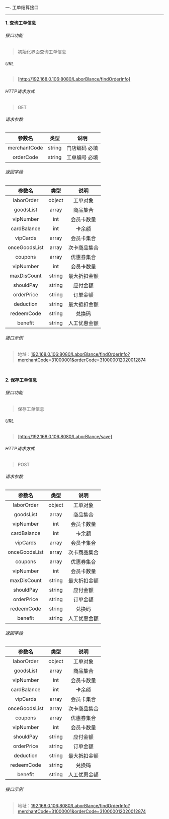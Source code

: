 一\. 工单结算接口

---

**1\. 查询工单信息**
###### 接口功能
> 初始化界面查询工单信息

###### URL
> [http://192.168.0.106:8080/LaborBlance/findOrderInfo]

###### HTTP请求方式
> GET

###### 请求参数


|  参数名 |类型  |说明   |
| :------------: | :------------: | :------------: |
| merchantCode  |string  | 门店编码 必填   |
| orderCode  | string |  工单编号 必填 |


###### 返回字段

|  参数名 |类型 |说明   |
| :------------: | :------------: | :------------: |
|laborOrder   |object    |工单对象   |
|goodsList  |array | 商品集合                      |
|vipNumber |int |会员卡数量                         |
|cardBalance |int |卡余额                         |
|vipCards |array |会员卡集合                         |
|onceGoodsList |array |次卡商品集合                         |
|coupons |array |优惠券集合                         |
|vipNumber |int |会员卡数量                         |
|maxDisCount |string |最大折扣金额                         |
|shouldPay |string |应付金额                         |
|orderPrice |string |订单金额                         |
|deduction |string |最大抵扣金额                         |
|redeemCode |string |兑换码                         |
|benefit |string |人工优惠金额                         |

###### 接口示例
> 地址：[192.168.0.106:8080/LaborBlance/findOrderInfo?merchantCode=31000001&orderCode=310000012020012874](http://192.168.0.106:8080/LaborBlance/findOrderInfo?merchantCode=31000001&orderCode=310000012020012874)

<br>

**2\. 保存工单信息**
###### 接口功能
> 保存工单信息

###### URL
> [http://192.168.0.106:8080/LaborBlance/save]

###### HTTP请求方式
> POST

###### 请求参数

|  参数名 |类型 |说明   |
| :------------: | :------------: | :------------: |
|laborOrder   |object    |工单对象   |
|goodsList  |array | 商品集合                      |
|vipNumber |int |会员卡数量                         |
|cardBalance |int |卡余额                         |
|vipCards |array |会员卡集合                         |
|onceGoodsList |array |次卡商品集合                         |
|coupons |array |优惠券集合                         |
|vipNumber |int |会员卡数量                         |
|maxDisCount |string |最大折扣金额                         |
|shouldPay |string |应付金额                         |
|orderPrice |string |订单金额                         |
|redeemCode |string |兑换码                         |
|benefit |string |人工优惠金额                         |


###### 返回字段

|  参数名 |类型 |说明   |
| :------------: | :------------: | :------------: |
|laborOrder   |object    |工单对象   |
|goodsList  |array | 商品集合                      |
|vipNumber |int |会员卡数量                         |
|cardBalance |int |卡余额                         |
|vipCards |array |会员卡集合                         |
|onceGoodsList |array |次卡商品集合                         |
|coupons |array |优惠券集合                         |
|vipNumber |int |会员卡数量                         |
|shouldPay |string |应付金额                         |
|orderPrice |string |订单金额                         |
|deduction |string |最大抵扣金额                         |
|redeemCode |string |兑换码                         |
|benefit |string |人工优惠金额                         |

###### 接口示例
> 地址：[192.168.0.106:8080/LaborBlance/findOrderInfo?merchantCode=31000001&orderCode=310000012020012874](http://192.168.0.106:8080/LaborBlance/findOrderInfo?merchantCode=31000001&orderCode=310000012020012874)
